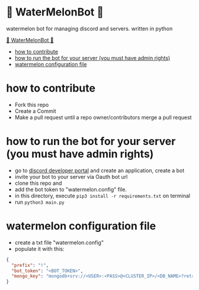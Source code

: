 # 🍉 WaterMelonBot 🍉

watermelon bot for managing discord and servers. written in python

[🍉 WaterMelonBot 🍉](#-watermelonbot-)
- [how to contribute](#how-to-contribute)
- [how to run the bot for your server (you must have admin rights)](#how-to-run-the-bot-for-your-server-you-must-have-admin-rights)
- [watermelon configuration file](#watermelon-configuration-file)
  


# how to contribute
- Fork this repo
- Create a Commit
- Make a pull request until a repo owner/contributors merge a pull request


# how to run the bot for your server (you must have admin rights)
- go to [discord developer portal](https://discord.com/developers) and create an application, create a bot
- invite your bot to your server via Oauth bot url
- clone this repo and
- add the bot token to "watermelon.config" file.
- in this directory, execute `pip3 install -r requirements.txt` on terminal
- run `python3 main.py`

# watermelon configuration file
- create a txt file "watermelon.config"
- populate it with this:
```json
{
  "prefix": "!",
  "bot_token": "<BOT_TOKEN>",
  "mongo_key": "mongodb+srv://<USER>:<PASS>@<CLUSTER_IP>/<DB_NAME>?retryWrites=true&w=majority&socketTimeoutMS=36000&connectTimeoutMS=36000"
}
```
